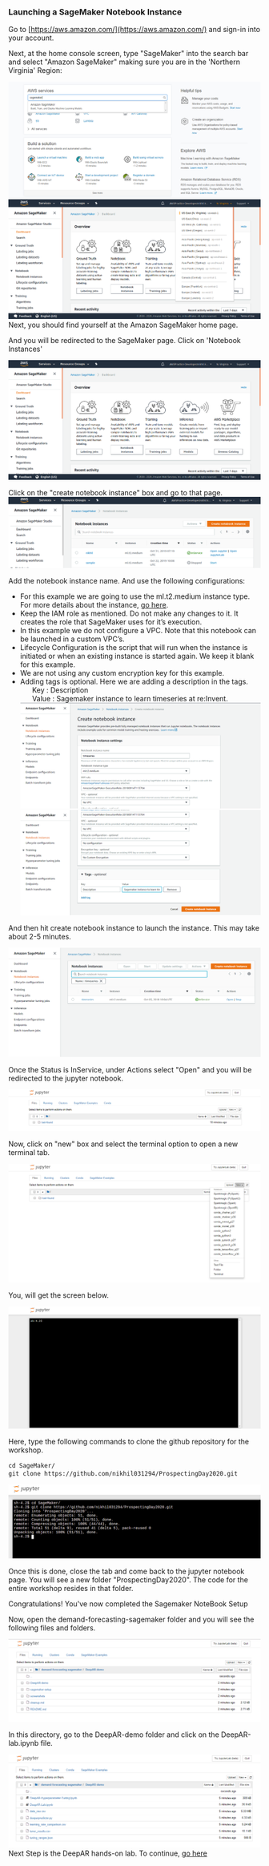 ### Launching a SageMaker Notebook Instance

Go to [https://aws.amazon.com/](https://aws.amazon.com/) and sign-in into your account.

Next, at the home console screen, type "SageMaker" into the search bar and select "Amazon SageMaker" making sure you are in the 'Northern Virginia' Region:

![Alt text](../screenshots/setup7.PNG)
![Alt text](../screenshots/regionuseast1.png)
Next, you should find yourself at the Amazon SageMaker home page.
<!--If you come accross such a page, select "US East 1 (N. Virginia)" from the drop-down menu.

<!--![Alt text](../screenshots/setup9.PNG) -->

And you will be redirected to the SageMaker page. Click on 'Notebook Instances'

![Alt text](../screenshots/Sagemaker.png)

Click on the "create notebook instance" box and go to that page.
![Alt text](../screenshots/Screenshot.png)



Add the notebook instance name. And use the following configurations:<br>
* For this example we are going to use the ml.t2.medium instance type. For more details about the instance, [go here](https://aws.amazon.com/sagemaker/pricing/instance-types/).<br>
* Keep the IAM role as mentioned. Do not make any changes to it. It creates the role that SageMaker uses for it’s execution.<br>
* In this example we do not configure a VPC. Note that this notebook can be launched in a custom VPC’s.<br>
* Lifecycle Configuration is the script that will run when the instance is initiated or when an existing instance is started again. We keep it blank for this example.<br>
* We are not using any custom encryption key for this example.<br>
* Adding tags is optional. Here we are adding a description in the tags.<br>
&nbsp;&nbsp;&nbsp;&nbsp;&nbsp;&nbsp;Key : Description<br>
&nbsp;&nbsp;&nbsp;&nbsp;&nbsp;&nbsp;Value : Sagemaker instance to learn timeseries at re:Invent.
![Alt text](../screenshots/setup3.PNG)
![Alt text](../screenshots/setup4.PNG)


And then hit create notebook instance to launch the instance. This may take about 2-5 minutes.

![Alt text](../screenshots/setup12.PNG)

Once the Status is InService, under Actions select "Open" and you will be redirected to the jupyter notebook.

![Alt text](../screenshots/setup14.PNG)

Now, click on "new" box and select the terminal option to open a new terminal tab.

![Alt text](../screenshots/setup15.PNG)

You, will get the screen below.

![Alt text](../screenshots/setup16.PNG)

Here, type the following commands to clone the github repository for the workshop.<br>
```shell
cd SageMaker/
git clone https://github.com/nikhil031294/ProspectingDay2020.git
```
![Alt text](../screenshots/setup19.PNG)

Once this is done, close the tab and come back to the jupyter notebook page. You will see a new folder "ProspectingDay2020". The code for the entire workshop resides in that folder.

<!--![Alt text](../screenshots/setup18.PNG)-->

Congratulations! You've now completed the Sagemaker NoteBook Setup

Now, open the demand-forecasting-sagemaker folder and you will see the following files and folders.

![Alt text](../screenshots/setup34.PNG)

In this directory, go to the DeepAR-demo folder and click on the DeepAR-lab.ipynb file.

![Alt text](../screenshots/setup35.PNG)
Next Step is the DeepAR hands-on lab. To continue, [go here](../DeepAR-demo/DeepAR-Lab.ipynb)
